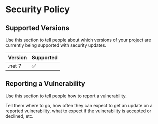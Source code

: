 # Security Policy

## Supported Versions

Use this section to tell people about which versions of your project are
currently being supported with security updates.

| Version | Supported          |
| ------- | ------------------ |
| .net 7  | :white_check_mark: |


## Reporting a Vulnerability

Use this section to tell people how to report a vulnerability.

Tell them where to go, how often they can expect to get an update on a
reported vulnerability, what to expect if the vulnerability is accepted or
declined, etc.
